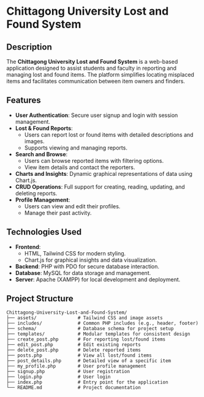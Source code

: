 # Chittagong University Lost and Found System

## Description

The **Chittagong University Lost and Found System** is a web-based application designed to assist students and faculty in reporting and managing lost and found items. The platform simplifies locating misplaced items and facilitates communication between item owners and finders.

## Features

- **User Authentication**: Secure user signup and login with session management.
- **Lost & Found Reports**: 
  - Users can report lost or found items with detailed descriptions and images.
  - Supports viewing and managing reports.
- **Search and Browse**: 
  - Users can browse reported items with filtering options.
  - View item details and contact the reporters.
- **Charts and Insights**: Dynamic graphical representations of data using Chart.js.
- **CRUD Operations**: Full support for creating, reading, updating, and deleting reports.
- **Profile Management**: 
  - Users can view and edit their profiles.
  - Manage their past activity.

## Technologies Used

- **Frontend**: 
  - HTML, Tailwind CSS for modern styling.
  - Chart.js for graphical insights and data visualization.
- **Backend**: PHP with PDO for secure database interaction.
- **Database**: MySQL for data storage and management.
- **Server**: Apache (XAMPP) for local development and deployment.

## Project Structure

```plaintext
Chittagong-University-Lost-and-Found-System/
├── assets/               # Tailwind CSS and image assets
├── includes/             # Common PHP includes (e.g., header, footer)
├── schema/               # Database schema for project setup
├── templates/            # Modular templates for consistent design
├── create_post.php       # For reporting lost/found items
├── edit_post.php         # Edit existing reports
├── delete_post.php       # Delete reported items
├── posts.php             # View all lost/found items
├── post_details.php      # Detailed view of a specific item
├── my_profile.php        # User profile management
├── signup.php            # User registration
├── login.php             # User login
├── index.php             # Entry point for the application
└── README.md             # Project documentation
